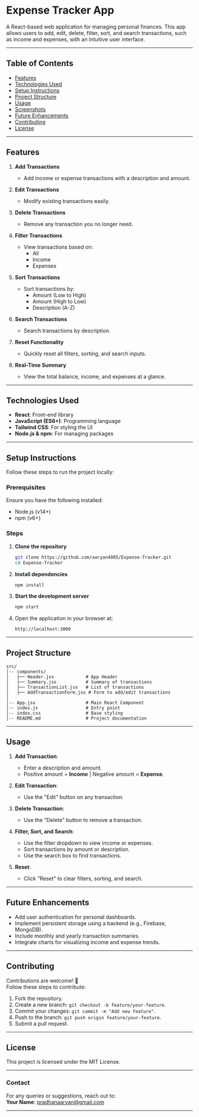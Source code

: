 # **Expense Tracker App**

A React-based web application for managing personal finances. This app allows users to add, edit, delete, filter, sort, and search transactions, such as income and expenses, with an intuitive user interface.

---

## **Table of Contents**

- [Features](#features)
- [Technologies Used](#technologies-used)
- [Setup Instructions](#setup-instructions)
- [Project Structure](#project-structure)
- [Usage](#usage)
- [Screenshots](#screenshots)
- [Future Enhancements](#future-enhancements)
- [Contributing](#contributing)
- [License](#license)

---

## **Features**

1. **Add Transactions**
   - Add income or expense transactions with a description and amount.
   
2. **Edit Transactions**
   - Modify existing transactions easily.

3. **Delete Transactions**
   - Remove any transaction you no longer need.

4. **Filter Transactions**
   - View transactions based on:
     - All
     - Income
     - Expenses

5. **Sort Transactions**
   - Sort transactions by:
     - Amount (Low to High)
     - Amount (High to Low)
     - Description (A-Z)

6. **Search Transactions**
   - Search transactions by description.

7. **Reset Functionality**
   - Quickly reset all filters, sorting, and search inputs.

8. **Real-Time Summary**
   - View the total balance, income, and expenses at a glance.

---

## **Technologies Used**

- **React**: Front-end library
- **JavaScript (ES6+)**: Programming language
- **Tailwind CSS**: For styling the UI
- **Node.js & npm**: For managing packages

---

## **Setup Instructions**

Follow these steps to run the project locally:

### **Prerequisites**
Ensure you have the following installed:
- Node.js (v14+)
- npm (v6+)

### **Steps**

1. **Clone the repository**
   ```bash
   git clone https://github.com/aaryan4985/Expense-Tracker.git
   cd Expense-Tracker
   ```

2. **Install dependencies**
   ```bash
   npm install
   ```

3. **Start the development server**
   ```bash
   npm start
   ```

4. Open the application in your browser at:
   ```
   http://localhost:3000
   ```

---

## **Project Structure**

```
src/
│-- components/
│   ├── Header.jsx            # App Header
│   ├── Summary.jsx           # Summary of transactions
│   ├── TransactionList.jsx   # List of transactions
│   ├── AddTransactionForm.jsx # Form to add/edit transactions
│
│-- App.jsx                   # Main React Component
│-- index.js                  # Entry point
│-- index.css                 # Base styling
│-- README.md                 # Project documentation
```

---

## **Usage**

1. **Add Transaction**:
   - Enter a description and amount.
   - Positive amount = **Income** | Negative amount = **Expense**.

2. **Edit Transaction**:
   - Use the "Edit" button on any transaction.

3. **Delete Transaction**:
   - Use the "Delete" button to remove a transaction.

4. **Filter, Sort, and Search**:
   - Use the filter dropdown to view income or expenses.
   - Sort transactions by amount or description.
   - Use the search box to find transactions.

5. **Reset**:
   - Click "Reset" to clear filters, sorting, and search.

---



## **Future Enhancements**

- Add user authentication for personal dashboards.
- Implement persistent storage using a backend (e.g., Firebase, MongoDB).
- Include monthly and yearly transaction summaries.
- Integrate charts for visualizing income and expense trends.

---

## **Contributing**

Contributions are welcome! 🎉  
Follow these steps to contribute:

1. Fork the repository.
2. Create a new branch: `git checkout -b feature/your-feature`.
3. Commit your changes: `git commit -m "Add new feature"`.
4. Push to the branch: `git push origin feature/your-feature`.
5. Submit a pull request.

---

## **License**

This project is licensed under the MIT License.

---

### **Contact**

For any queries or suggestions, reach out to:  
**Your Name**: pradhanaaryan@gmail.com

---
